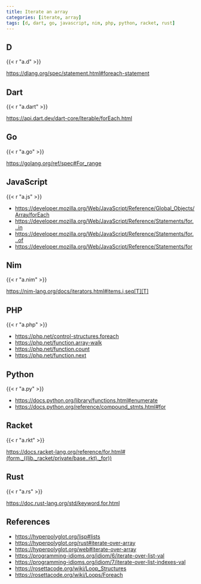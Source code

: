 ```yaml
---
title: Iterate an array
categories: [iterate, array]
tags: [d, dart, go, javascript, nim, php, python, racket, rust]
---
```


## D

{{< r "a.d" >}}

<https://dlang.org/spec/statement.html#foreach-statement>

## Dart

{{< r "a.dart" >}}

<https://api.dart.dev/dart-core/Iterable/forEach.html>

## Go

{{< r "a.go" >}}

<https://golang.org/ref/spec#For_range>

## JavaScript

{{< r "a.js" >}}

- <https://developer.mozilla.org/Web/JavaScript/Reference/Global_Objects/Array/forEach>
- <https://developer.mozilla.org/Web/JavaScript/Reference/Statements/for...in>
- <https://developer.mozilla.org/Web/JavaScript/Reference/Statements/for...of>
- <https://developer.mozilla.org/Web/JavaScript/Reference/Statements/for>

## Nim

{{< r "a.nim" >}}

<https://nim-lang.org/docs/iterators.html#items.i,seq[T][T]>

## PHP

{{< r "a.php" >}}

- <https://php.net/control-structures.foreach>
- <https://php.net/function.array-walk>
- <https://php.net/function.count>
- <https://php.net/function.next>

## Python

{{< r "a.py" >}}

- <https://docs.python.org/library/functions.html#enumerate>
- <https://docs.python.org/reference/compound_stmts.html#for>

## Racket

{{< r "a.rkt" >}}

<https://docs.racket-lang.org/reference/for.html#(form._((lib._racket/private/base..rkt)._for))>

## Rust

{{< r "a.rs" >}}

<https://doc.rust-lang.org/std/keyword.for.html>

## References

- <https://hyperpolyglot.org/lisp#lists>
- <https://hyperpolyglot.org/rust#iterate-over-array>
- <https://hyperpolyglot.org/web#iterate-over-array>
- <https://programming-idioms.org/idiom/6/iterate-over-list-val>
- <https://programming-idioms.org/idiom/7/iterate-over-list-indexes-val>
- <https://rosettacode.org/wiki/Loop_Structures>
- <https://rosettacode.org/wiki/Loops/Foreach>
